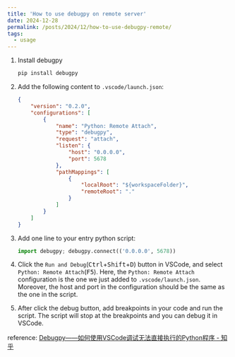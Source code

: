 ```yaml
---
title: 'How to use debugpy on remote server'
date: 2024-12-28
permalink: /posts/2024/12/how-to-use-debugpy-remote/
tags:
  - usage
---
```



1. Install debugpy

    ```bash
    pip install debugpy
    ```

2. Add the following content to `.vscode/launch.json`:

    ```json
    {
        "version": "0.2.0",
        "configurations": [
            {
                "name": "Python: Remote Attach",
                "type": "debugpy",
                "request": "attach",
                "listen": {
                    "host": "0.0.0.0",
                    "port": 5678
                },
                "pathMappings": [
                    {
                        "localRoot": "${workspaceFolder}", 
                        "remoteRoot": "."
                    }
                ]
            }
        ]
    }
    ```

3. Add one line to your entry python script:

    ```python
    import debugpy; debugpy.connect(('0.0.0.0', 5678))
    ```

4. Click the `Run and Debug`(<kbd>Ctrl</kbd>+<kbd>Shift</kbd>+<kbd>D</kbd>) button in VSCode, and select `Python: Remote Attach`(<kbd>F5</kbd>). Here, the `Python: Remote Attach` configuration is the one we just added to `.vscode/launch.json`. Moreover, the host and port in the configuration should be the same as the one in the script.

5. After click the debug button, add breakpoints in your code and run the script. The script will stop at the breakpoints and you can debug it in VSCode.

reference: [Debugpy——如何使用VSCode调试无法直接执行的Python程序 - 知乎](https://zhuanlan.zhihu.com/p/560405414)
